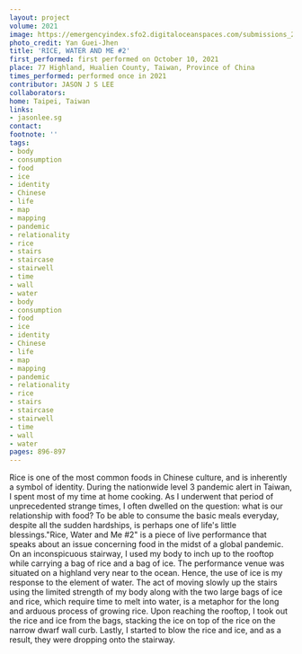 ```yaml
---
layout: project
volume: 2021
image: https://emergencyindex.sfo2.digitaloceanspaces.com/submissions_2021/images/sfo2.digitaloceanspaces.com/emergencyindex/submissions_2021/images/1663692954572_Jason_Lee.tif
photo_credit: Yan Guei-Jhen
title: 'RICE, WATER AND ME #2'
first_performed: first performed on October 10, 2021
place: 77 Highland, Hualien County, Taiwan, Province of China
times_performed: performed once in 2021
contributor: JASON J S LEE
collaborators:
home: Taipei, Taiwan
links:
- jasonlee.sg
contact:
footnote: ''
tags:
- body
- consumption
- food
- ice
- identity
- Chinese
- life
- map
- mapping
- pandemic
- relationality
- rice
- stairs
- staircase
- stairwell
- time
- wall
- water
- body
- consumption
- food
- ice
- identity
- Chinese
- life
- map
- mapping
- pandemic
- relationality
- rice
- stairs
- staircase
- stairwell
- time
- wall
- water
pages: 896-897
---
```


Rice is one of the most common foods in Chinese culture, and is inherently a symbol of identity. During the nationwide level 3 pandemic alert in Taiwan, I spent most of my time at home cooking. As I underwent that period of unprecedented strange times, I often dwelled on the question: what is our relationship with food? To be able to consume the basic meals everyday, despite all the sudden hardships, is perhaps one of life's little blessings."Rice, Water and Me #2" is a piece of live performance that speaks about an issue concerning food in the midst of a global pandemic. On an inconspicuous stairway, I used my body to inch up to the rooftop while carrying a bag of rice and a bag of ice. The performance venue was situated on a highland very near to the ocean. Hence, the use of ice is my response to the element of water. The act of moving slowly up the stairs using the limited strength of my body along with the two large bags of ice and rice, which require time to melt into water, is a metaphor for the long and arduous process of growing rice. Upon reaching the rooftop, I took out the rice and ice from the bags, stacking the ice on top of the rice on the narrow dwarf wall curb. Lastly, I started to blow the rice and ice, and as a result, they were dropping onto the stairway.